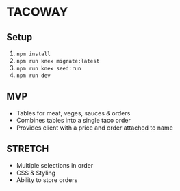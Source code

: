 # TACOWAY

## Setup

1. `npm install`
2. `npm run knex migrate:latest`
3. `npm run knex seed:run`
4. `npm run dev`

## MVP
- Tables for meat, veges, sauces & orders
- Combines tables into a single taco order
- Provides client with a price and order attached to name

## STRETCH
- Multiple selections in order
- CSS & Styling
- Ability to store orders
